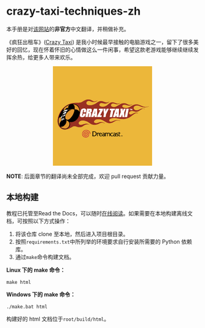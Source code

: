 # crazy-taxi-techniques-zh

本手册是对[该网站](http://www.crazytaxi.net/)的**非官方**中文翻译，并稍做补充。

《疯狂出租车》([Crazy Taxi](https://en.wikipedia.org/wiki/Crazy_Taxi)) 是我小时候最早接触的电脑游戏之一，留下了很多美好的回忆，现在怀着怀旧的心情做这么一件闲事，希望这款老游戏能够继续继续发挥余热，给更多人带来欢乐。

<p align="center">
    <img src="./crazy-taxi.png" height="260">
</p>

**NOTE**: 后面章节的翻译尚未全部完成，欢迎 pull request 贡献力量。

## 本地构建

教程已托管至Read the Docs，可以随时[在线阅读](https://crazy-taxi-techniques-zh.readthedocs.io)。如果需要在本地构建离线文档，可按照以下方式操作：

1. 将该仓库 clone 至本地，然后进入项目根目录。
2. 按照`requirements.txt`中所列举的环境要求自行安装所需要的 Python 依赖库。
3. 通过`make`命令构建文档。

**Linux 下的 make 命令：**

```shell
make html
```

**Windows 下的 make 命令：**

```shell
./make.bat html
```

构建好的 html 文档位于`root/build/html`。

